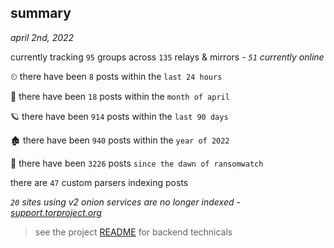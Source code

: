 
## summary
_april 2nd, 2022_

currently tracking `95` groups across `135` relays & mirrors - _`51` currently online_

⏲ there have been `8` posts within the `last 24 hours`

🦈 there have been `18` posts within the `month of april`

🪐 there have been `914` posts within the `last 90 days`

🏚 there have been `940` posts within the `year of 2022`

🦕 there have been `3226` posts `since the dawn of ransomwatch`

there are `47` custom parsers indexing posts

_`20` sites using v2 onion services are no longer indexed - [support.torproject.org](https://support.torproject.org/onionservices/v2-deprecation/)_

> see the project [README](https://github.com/thetanz/ransomwatch#ransomwatch--) for backend technicals
